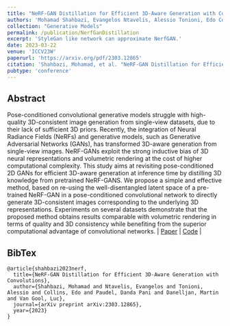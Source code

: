 ```yaml
---
title: "NeRF-GAN Distillation for Efficient 3D-Aware Generation with Convolutions"
authors: 'Mohamad Shahbazi, Evangelos Ntavelis, Alessio Tonioni, Edo Collins, Danda Pani Paudel, Martin Danelljan, Luc Van Gool'
collection: "Generative Models"
permalink: /publication/NerfGanDistillation
excerpt: 'StyleGan like network can approximate NerfGAN.'
date: 2023-03-22
venue: 'ICCV23W'
paperurl: 'https://arxiv.org/pdf/2303.12865'
citation: 'Shahbazi, Mohamad, et al. "NeRF-GAN Distillation for Efficient 3D-Aware Generation with Convolutions." arXiv preprint arXiv:2303.12865 (2023).'
pubtype: 'conference'
---
```


## Abstract

Pose-conditioned convolutional generative models struggle with high-quality 3D-consistent image generation from single-view datasets, due to their lack of sufficient 3D priors. Recently, the integration of Neural Radiance Fields (NeRFs) and generative models, such as Generative Adversarial Networks (GANs), has transformed 3D-aware generation from single-view images. NeRF-GANs exploit the strong inductive bias of 3D neural representations and volumetric rendering at the cost of higher computational complexity. This study aims at revisiting pose-conditioned 2D GANs for efficient 3D-aware generation at inference time by distilling 3D knowledge from pretrained NeRF-GANS. We propose a simple and effective method, based on re-using the well-disentangled latent space of a pre-trained NeRF-GAN in a pose-conditioned convolutional network to directly generate 3D-consistent images corresponding to the underlying 3D representations. Experiments on several datasets demonstrate that the proposed method obtains results comparable with volumetric rendering in terms of quality and 3D consistency while benefiting from the superior computational advantage of convolutional networks. 
| [Paper](https://arxiv.org/pdf/2303.12865) | [Code](https://github.com/mshahbazi72/NeRF-GAN-Distillation) |

## BibTex 

```
@article{shahbazi2023nerf,
  title={NeRF-GAN Distillation for Efficient 3D-Aware Generation with Convolutions},
  author={Shahbazi, Mohamad and Ntavelis, Evangelos and Tonioni, Alessio and Collins, Edo and Paudel, Danda Pani and Danelljan, Martin and Van Gool, Luc},
  journal={arXiv preprint arXiv:2303.12865},
  year={2023}
}
```
